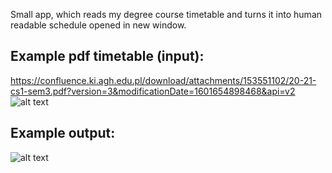 Small app, which reads my degree course timetable and turns it into human readable schedule opened in new window. 

## Example pdf timetable (input):
https://confluence.ki.agh.edu.pl/download/attachments/153551102/20-21-cs1-sem3.pdf?version=3&modificationDate=1601654898468&api=v2
![alt text](https://i.imgur.com/URHNivz.png)
## Example output:
![alt text](https://i.imgur.com/FmaXeo5.png)
